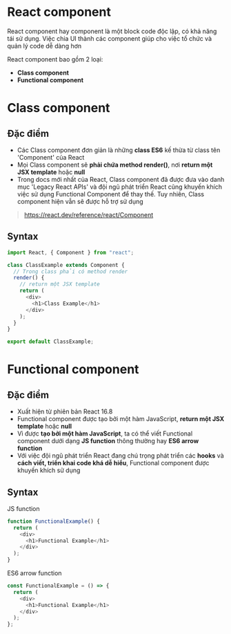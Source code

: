 # React component

React component hay component là một block code độc lập, có khả năng tái sử dụng. Việc chia UI thành các component giúp cho việc tổ chức và quản lý code dễ dàng hơn

React component bao gồm 2 loại:

- **Class component**
- **Functional component**

# Class component

## Đặc điểm

- Các Class component đơn giản là những **class ES6** kế thừa từ class tên 'Component' của React
- Mọi Class component sẽ **phải chứa method render()**, nơi **return một JSX template** hoặc **null**
- Trong docs mới nhất của React, Class component đã được đưa vào danh mục 'Legacy React APIs' và đội ngũ phát triển React cũng khuyến khích việc sử dụng Functional Component để thay thế. Tuy nhiên, Class component hiện vẫn sẽ được hỗ trợ sử dụng

> https://react.dev/reference/react/Component

## Syntax

```js
import React, { Component } from "react";

class ClassExample extends Component {
  // Trong class phải có method render
  render() {
    // return một JSX template
    return (
      <div>
        <h1>Class Example</h1>
      </div>
    );
  }
}

export default ClassExample;
```

# Functional component

## Đặc điểm

- Xuất hiện từ phiên bản React 16.8
- Functional component được tạo bởi một hàm JavaScript, **return một JSX template** hoặc **null**
- Vì được **tạo bởi một hàm JavaScript**, ta có thể viết Functional component dưới dạng **JS function** thông thường hay **ES6 arrow function**
- Với việc đội ngũ phát triển React đang chú trọng phát triển các **hooks** và **cách viết, triển khai code khá dễ hiểu**, Functional component được khuyến khích sử dụng

## Syntax

JS function

```js
function FunctionalExample() {
  return (
    <div>
      <h1>Functional Example</h1>
    </div>
  );
}
```

ES6 arrow function

```js
const FunctionalExample = () => {
  return (
    <div>
      <h1>Functional Example</h1>
    </div>
  );
};
```

